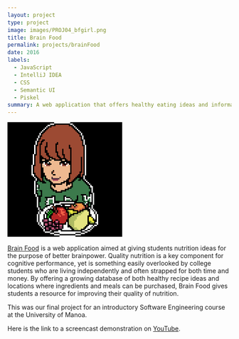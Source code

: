 ```yaml
---
layout: project
type: project
image: images/PROJ04_bfgirl.png
title: Brain Food
permalink: projects/brainFood
date: 2016
labels:
  - JavaScript
  - IntelliJ IDEA 
  - CSS
  - Semantic UI
  - Piskel
summary: A web application that offers healthy eating ideas and information about locations near the UH Manoa campus where you can buy ingredients for recipes as well as healthy meals.
---
```


<img class="ui medium left floated rounded image" src="../images/PROJ04_bfgirl.png">

<a href="https://brain-food.github.io/">Brain Food</a> is a web application aimed at giving students nutrition ideas for the purpose of better brainpower.  Quality nutrition is a key component for cognitive performance, yet is something easily overlooked by college students who are living independently and often strapped for both time and money.  By offering a growing database of both healthy recipe ideas and locations where ingredients and meals can be purchased, Brain Food gives students a resource for improving their quality of nutrition.

This was our final project for an introductory Software Engineering course at the University of Manoa.

Here is the link to a screencast demonstration on [YouTube](https://www.youtube.com/watch?v=qz7JNBZB3hA).
